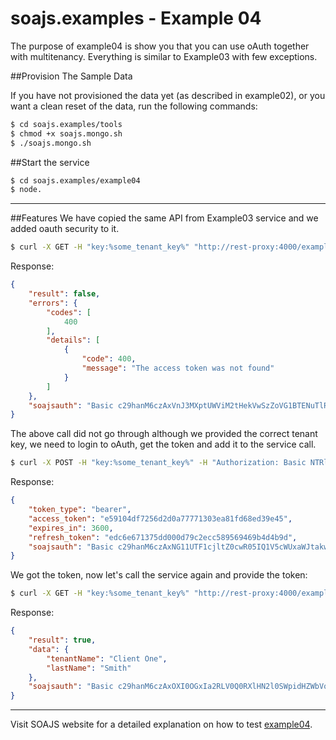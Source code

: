 # soajs.examples - Example 04

The purpose of example04 is show you that you can use oAuth together with multitenancy. Everything is similar to Example03 with few exceptions.

##Provision The Sample Data

If you have not provisioned the data yet (as described in example02), or you want a clean reset of the data, run the following commands:

```sh
$ cd soajs.examples/tools
$ chmod +x soajs.mongo.sh
$ ./soajs.mongo.sh
```

##Start the service

```sh
$ cd soajs.examples/example04
$ node.
```

---

##Features
We have copied the same API from Example03 service and we added oauth security to it.

```bash
$ curl -X GET -H "key:%some_tenant_key%" "http://rest-proxy:4000/example04/buildName?lastName=Smith"
```

Response:
```json
{
    "result": false,
    "errors": {
        "codes": [
            400
        ],
        "details": [
            {
                "code": 400,
                "message": "The access token was not found"
            }
        ]
    },
    "soajsauth": "Basic c29hanM6czAxVnJ3MXptUWViM2tHekVwSzZoVG1BTENuTlRYUGVXMmI="
}
```
The above call did not go through although we provided the correct tenant key, we need to login to oAuth, get the token and add it to the service call.

```bash
$ curl -X POST -H "key:%some_tenant_key%" -H "Authorization: Basic NTRlZTIxNTBiN2E2NjlmYzIyYjdmNmI5Ok15IHNlY3JldCBwaHJhc2U=" "http://localhost:4000/oauth/token" -d 'username=oauthuser_tenant1&password=oauthpassword_tenant1&grant_type=password'
```

Response:
```json
{
    "token_type": "bearer",
    "access_token": "e59104df7256d2d0a77771303ea81fd68ed39e45",
    "expires_in": 3600,
    "refresh_token": "edc6e671375dd000d79c2ecc589569469b4d4b9d",
    "soajsauth": "Basic c29hanM6czAxNG11UTF1cjltZ0cwR05IQ1V5cWUxaWJtakwxb0lqaTA="
}
```

We got the token, now let's call the service again and provide the token:

```bash
$ curl -X GET -H "key:%some_tenant_key%" "http://rest-proxy:4000/example04/buildName?lastName=Smith&access_token=e59104df7256d2d0a77771303ea81fd68ed39e45"
```

Response:
```json
{
    "result": true,
    "data": {
        "tenantName": "Client One",
        "lastName": "Smith"
    },
    "soajsauth": "Basic c29hanM6czAxOXI0OGxIa2RLV0Q0RXlHN2l0SWpidHZWbVo5R1g3R3A="
}
```

---

Visit SOAJS website for a detailed explanation on how to test [example04](http://www.soajs.org/#/getStarted/example04).